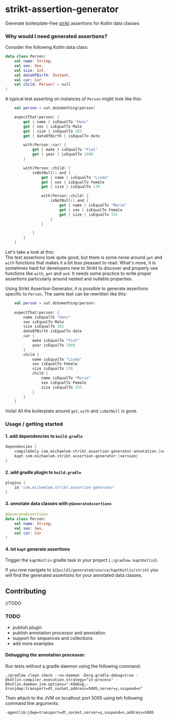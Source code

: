 # strikt-assertion-generator
Generate boilerplate-free [strikt](strikt.io) assertions for Kotlin data classes

### Why would I need generated assertions?
Consider the following Kotlin data class:

```kotlin
data class Person(
    val name: String,
    val sex: Sex,
    val size: Int,
    val dateOfBirth: Instant,
    val car: Car,
    val child: Person? = null
)
```

A typical test asserting on instances of `Person` might look like this:

```kotlin
    val person = sut.doSomething(person)    

    expectThat(person) {
        get { name } isEqualTo "Hans"
        get { sex } isEqualTo Male
        get { size } isEqualTo 183
        get { dateOfBirth } isEqualTo date

        with(Person::car) {
            get { make } isEqualTo "Fiat"
            get { year } isEqualTo 1999
        }

        with(Person::child) {
            isNotNull().and {
                get { name } isEqualTo "Linda"
                get { sex } isEqualTo Female
                get { size } isEqualTo 170

                with(Person::child) {
                    isNotNull().and {
                        get { name } isEqualTo "Marie"
                        get { sex } isEqualTo Female
                        get { size } isEqualTo 155
                    }
                }

            }
        }
    }
```  
Let's take a look at this:  
The test assertions look quite good, but there is some noise around `get` and `with` functions that makes it a bit less pleasant to read.
What's more, it is sometimes hard for developers new to Strikt to discover and properly use functions like `with`, `get` and `and`. 
It needs some practice to write proper assertions particularly around nested and nullable properties.

Using Strikt Assertion Generator, it is possible to generate assertions specific to `Person`. The same test can be rewritten like this:

```kotlin
    val person = sut.doSomething(person)
    
    expectThat(person) {
        name isEqualTo "Hans"
        sex isEqualTo Male
        size isEqualTo 183
        dateOfBirth isEqualTo date
        car {
            make isEqualTo "Fiat"
            year isEqualTo 1999
        }
        child {
            name isEqualTo "Linda"
            sex isEqualTo Female
            size isEqualTo 170
            child {
                name isEqualTo "Marie"
                sex isEqualTo Female
                size isEqualTo 155
            }
        }
    }
```  

Voila! All the boilerplate around `get`, `with` and `isNotNull` is gone.

### Usage / getting started
#### 1. add dependencies to `build.gradle` 
```groovy
dependencies {
    compileOnly com.michaelom.strikt.assertion-generator-annotation:{version}
    kapt com.michaelom.strikt.assertion-generator:{version}
}
```
#### 2. add gradle plugin to `build.gradle`
```groovy
plugins {
    id 'com.michaelom.strikt.assertion-generator'
}
```
#### 3. annotate data classes with `@GenerateAssertions` 
```kotlin
@GenerateAssertions
data class Person(
    val name: String,
    val sex: Sex,
    val car: Car
)
```
#### 4. let `kapt` generate assertions
Trigger the `kaptKotlin` gradle task in your project (`./gradlew kaptKotlin`).  

If you now navigate to `${build}/generated/source/kaptKotlin/strikt` you will find the generated assertions 
for your annotated data classes.




## Contributing
//TODO


### TODO
- publish plugin
- publish annotation processor and annotation
- support for sequences and collections
- add more examples 

#### Debugging the annotation processor:

Run tests without a gradle daemon using the following command:
```shell script
./gradlew clean check --no-daemon -Dorg.gradle.debug=true -Dkotlin.compiler.execution.strategy="in-process" -Dkotlin.daemon.jvm.options="-Xdebug,-Xrunjdwp:transport=dt_socket,address=5005,server=y,suspend=n"
```

Then attach to the JVM on localhost port 5005 using teh following command line arguments:
```shell script
-agentlib:jdwp=transport=dt_socket,server=y,suspend=n,address=5005
```
